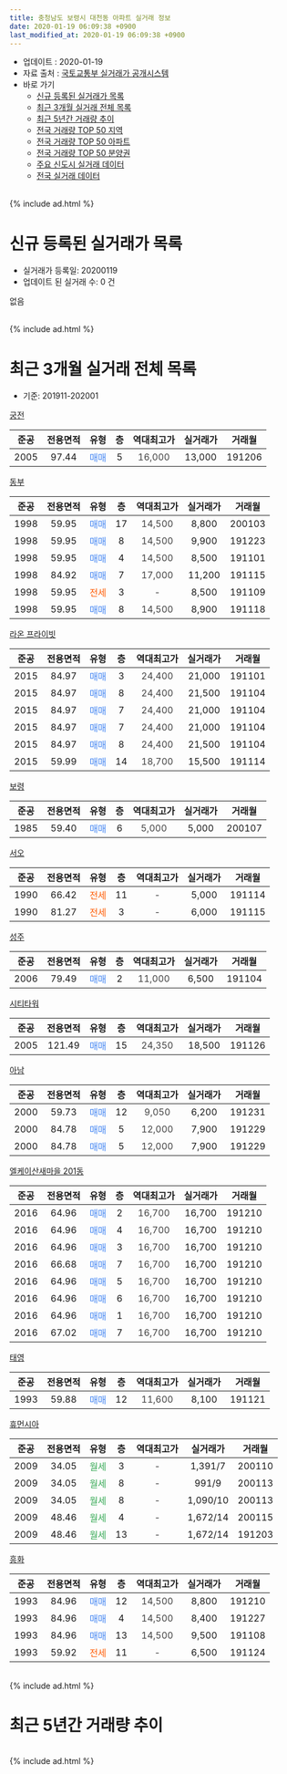 ```yaml
---
title: 충청남도 보령시 대천동 아파트 실거래 정보
date: 2020-01-19 06:09:38 +0900
last_modified_at: 2020-01-19 06:09:38 +0900
---
```


* 업데이트 : 2020-01-19
* 자료 출처 : [국토교통부 실거래가 공개시스템](http://rt.molit.go.kr)
* 바로 가기
    * [신규 등록된 실거래가 목록](#신규-등록된-실거래가-목록)
    * [최근 3개월 실거래 전체 목록](#최근-3개월-실거래-전체-목록)
    * [최근 5년간 거래량 추이](#최근-5년간-거래량-추이)
    * [전국 거래량 TOP 50 지역](https://apt-info.github.io/apt-trade-info/최근-3개월-전국에서-가장-거래가-많이-발생한-지역)
    * [전국 거래량 TOP 50 아파트](https://apt-info.github.io/apt-trade-info/최근-3개월-전국에서-가장-거래가-많이-발생한-아파트)
    * [전국 거래량 TOP 50 분양권](https://apt-info.github.io/apt-trade-info/최근-3개월-전국에서-가장-거래가-많이-발생한-분양권)
    * [주요 신도시 실거래 데이터](https://apt-info.github.io/apt-trade-info/주요-신도시)
    * [전국 실거래 데이터](https://apt-info.github.io/apt-trade-info/전국)
<br>
{% include ad.html %}
<br>

# 신규 등록된 실거래가 목록
* 실거래가 등록일: 20200119
* 업데이트 된 실거래 수: 0 건

없음

<br>
{% include ad.html %}
<br>

# 최근 3개월 실거래 전체 목록
* 기준: 201911-202001


[궁전](https://search.naver.com/search.naver?query=%EC%B6%A9%EC%B2%AD%EB%82%A8%EB%8F%84+%EB%B3%B4%EB%A0%B9%EC%8B%9C+%EB%8C%80%EC%B2%9C%EB%8F%99+%EA%B6%81%EC%A0%84)

|준공|전용면적|유형|층|역대최고가|실거래가|거래월|
|:---:|:---:|:---:|:---:|:---:|:---:|:---:|
|2005|97.44|<span style="color:#4285f3">매매</span>|5|<span style="color:#444444">16,000</span>|13,000|191206|

[동부](https://search.naver.com/search.naver?query=%EC%B6%A9%EC%B2%AD%EB%82%A8%EB%8F%84+%EB%B3%B4%EB%A0%B9%EC%8B%9C+%EB%8C%80%EC%B2%9C%EB%8F%99+%EB%8F%99%EB%B6%80)

|준공|전용면적|유형|층|역대최고가|실거래가|거래월|
|:---:|:---:|:---:|:---:|:---:|:---:|:---:|
|1998|59.95|<span style="color:#4285f3">매매</span>|17|<span style="color:#444444">14,500</span>|8,800|200103|
|1998|59.95|<span style="color:#4285f3">매매</span>|8|<span style="color:#444444">14,500</span>|9,900|191223|
|1998|59.95|<span style="color:#4285f3">매매</span>|4|<span style="color:#444444">14,500</span>|8,500|191101|
|1998|84.92|<span style="color:#4285f3">매매</span>|7|<span style="color:#444444">17,000</span>|11,200|191115|
|1998|59.95|<span style="color:#ff5a00">전세</span>|3|<span style="color:#444444">-</span>|8,500|191109|
|1998|59.95|<span style="color:#4285f3">매매</span>|8|<span style="color:#444444">14,500</span>|8,900|191118|

[라온 프라이빗](https://search.naver.com/search.naver?query=%EC%B6%A9%EC%B2%AD%EB%82%A8%EB%8F%84+%EB%B3%B4%EB%A0%B9%EC%8B%9C+%EB%8C%80%EC%B2%9C%EB%8F%99+%EB%9D%BC%EC%98%A8+%ED%94%84%EB%9D%BC%EC%9D%B4%EB%B9%97)

|준공|전용면적|유형|층|역대최고가|실거래가|거래월|
|:---:|:---:|:---:|:---:|:---:|:---:|:---:|
|2015|84.97|<span style="color:#4285f3">매매</span>|3|<span style="color:#444444">24,400</span>|21,000|191101|
|2015|84.97|<span style="color:#4285f3">매매</span>|8|<span style="color:#444444">24,400</span>|21,500|191104|
|2015|84.97|<span style="color:#4285f3">매매</span>|7|<span style="color:#444444">24,400</span>|21,000|191104|
|2015|84.97|<span style="color:#4285f3">매매</span>|7|<span style="color:#444444">24,400</span>|21,000|191104|
|2015|84.97|<span style="color:#4285f3">매매</span>|8|<span style="color:#444444">24,400</span>|21,500|191104|
|2015|59.99|<span style="color:#4285f3">매매</span>|14|<span style="color:#444444">18,700</span>|15,500|191114|

[보령](https://search.naver.com/search.naver?query=%EC%B6%A9%EC%B2%AD%EB%82%A8%EB%8F%84+%EB%B3%B4%EB%A0%B9%EC%8B%9C+%EB%8C%80%EC%B2%9C%EB%8F%99+%EB%B3%B4%EB%A0%B9)

|준공|전용면적|유형|층|역대최고가|실거래가|거래월|
|:---:|:---:|:---:|:---:|:---:|:---:|:---:|
|1985|59.40|<span style="color:#4285f3">매매</span>|6|<span style="color:#444444">5,000</span>|5,000|200107|

[서오](https://search.naver.com/search.naver?query=%EC%B6%A9%EC%B2%AD%EB%82%A8%EB%8F%84+%EB%B3%B4%EB%A0%B9%EC%8B%9C+%EB%8C%80%EC%B2%9C%EB%8F%99+%EC%84%9C%EC%98%A4)

|준공|전용면적|유형|층|역대최고가|실거래가|거래월|
|:---:|:---:|:---:|:---:|:---:|:---:|:---:|
|1990|66.42|<span style="color:#ff5a00">전세</span>|11|<span style="color:#444444">-</span>|5,000|191114|
|1990|81.27|<span style="color:#ff5a00">전세</span>|3|<span style="color:#444444">-</span>|6,000|191115|

[성주](https://search.naver.com/search.naver?query=%EC%B6%A9%EC%B2%AD%EB%82%A8%EB%8F%84+%EB%B3%B4%EB%A0%B9%EC%8B%9C+%EB%8C%80%EC%B2%9C%EB%8F%99+%EC%84%B1%EC%A3%BC)

|준공|전용면적|유형|층|역대최고가|실거래가|거래월|
|:---:|:---:|:---:|:---:|:---:|:---:|:---:|
|2006|79.49|<span style="color:#4285f3">매매</span>|2|<span style="color:#444444">11,000</span>|6,500|191104|

[시티타워](https://search.naver.com/search.naver?query=%EC%B6%A9%EC%B2%AD%EB%82%A8%EB%8F%84+%EB%B3%B4%EB%A0%B9%EC%8B%9C+%EB%8C%80%EC%B2%9C%EB%8F%99+%EC%8B%9C%ED%8B%B0%ED%83%80%EC%9B%8C)

|준공|전용면적|유형|층|역대최고가|실거래가|거래월|
|:---:|:---:|:---:|:---:|:---:|:---:|:---:|
|2005|121.49|<span style="color:#4285f3">매매</span>|15|<span style="color:#444444">24,350</span>|18,500|191126|

[아남](https://search.naver.com/search.naver?query=%EC%B6%A9%EC%B2%AD%EB%82%A8%EB%8F%84+%EB%B3%B4%EB%A0%B9%EC%8B%9C+%EB%8C%80%EC%B2%9C%EB%8F%99+%EC%95%84%EB%82%A8)

|준공|전용면적|유형|층|역대최고가|실거래가|거래월|
|:---:|:---:|:---:|:---:|:---:|:---:|:---:|
|2000|59.73|<span style="color:#4285f3">매매</span>|12|<span style="color:#444444">9,050</span>|6,200|191231|
|2000|84.78|<span style="color:#4285f3">매매</span>|5|<span style="color:#444444">12,000</span>|7,900|191229|
|2000|84.78|<span style="color:#4285f3">매매</span>|5|<span style="color:#444444">12,000</span>|7,900|191229|

[엘케이산새마을 201동](https://search.naver.com/search.naver?query=%EC%B6%A9%EC%B2%AD%EB%82%A8%EB%8F%84+%EB%B3%B4%EB%A0%B9%EC%8B%9C+%EB%8C%80%EC%B2%9C%EB%8F%99+%EC%97%98%EC%BC%80%EC%9D%B4%EC%82%B0%EC%83%88%EB%A7%88%EC%9D%84+201%EB%8F%99)

|준공|전용면적|유형|층|역대최고가|실거래가|거래월|
|:---:|:---:|:---:|:---:|:---:|:---:|:---:|
|2016|64.96|<span style="color:#4285f3">매매</span>|2|<span style="color:#444444">16,700</span>|16,700|191210|
|2016|64.96|<span style="color:#4285f3">매매</span>|4|<span style="color:#444444">16,700</span>|16,700|191210|
|2016|64.96|<span style="color:#4285f3">매매</span>|3|<span style="color:#444444">16,700</span>|16,700|191210|
|2016|66.68|<span style="color:#4285f3">매매</span>|7|<span style="color:#444444">16,700</span>|16,700|191210|
|2016|64.96|<span style="color:#4285f3">매매</span>|5|<span style="color:#444444">16,700</span>|16,700|191210|
|2016|64.96|<span style="color:#4285f3">매매</span>|6|<span style="color:#444444">16,700</span>|16,700|191210|
|2016|64.96|<span style="color:#4285f3">매매</span>|1|<span style="color:#444444">16,700</span>|16,700|191210|
|2016|67.02|<span style="color:#4285f3">매매</span>|7|<span style="color:#444444">16,700</span>|16,700|191210|

[태영](https://search.naver.com/search.naver?query=%EC%B6%A9%EC%B2%AD%EB%82%A8%EB%8F%84+%EB%B3%B4%EB%A0%B9%EC%8B%9C+%EB%8C%80%EC%B2%9C%EB%8F%99+%ED%83%9C%EC%98%81)

|준공|전용면적|유형|층|역대최고가|실거래가|거래월|
|:---:|:---:|:---:|:---:|:---:|:---:|:---:|
|1993|59.88|<span style="color:#4285f3">매매</span>|12|<span style="color:#444444">11,600</span>|8,100|191121|

[휴먼시아](https://search.naver.com/search.naver?query=%EC%B6%A9%EC%B2%AD%EB%82%A8%EB%8F%84+%EB%B3%B4%EB%A0%B9%EC%8B%9C+%EB%8C%80%EC%B2%9C%EB%8F%99+%ED%9C%B4%EB%A8%BC%EC%8B%9C%EC%95%84)

|준공|전용면적|유형|층|역대최고가|실거래가|거래월|
|:---:|:---:|:---:|:---:|:---:|:---:|:---:|
|2009|34.05|<span style="color:#34a853">월세</span>|3|<span style="color:#444444">-</span>|1,391/7|200110|
|2009|34.05|<span style="color:#34a853">월세</span>|8|<span style="color:#444444">-</span>|991/9|200113|
|2009|34.05|<span style="color:#34a853">월세</span>|8|<span style="color:#444444">-</span>|1,090/10|200113|
|2009|48.46|<span style="color:#34a853">월세</span>|4|<span style="color:#444444">-</span>|1,672/14|200115|
|2009|48.46|<span style="color:#34a853">월세</span>|13|<span style="color:#444444">-</span>|1,672/14|191203|

[흥화](https://search.naver.com/search.naver?query=%EC%B6%A9%EC%B2%AD%EB%82%A8%EB%8F%84+%EB%B3%B4%EB%A0%B9%EC%8B%9C+%EB%8C%80%EC%B2%9C%EB%8F%99+%ED%9D%A5%ED%99%94)

|준공|전용면적|유형|층|역대최고가|실거래가|거래월|
|:---:|:---:|:---:|:---:|:---:|:---:|:---:|
|1993|84.96|<span style="color:#4285f3">매매</span>|12|<span style="color:#444444">14,500</span>|8,800|191210|
|1993|84.96|<span style="color:#4285f3">매매</span>|4|<span style="color:#444444">14,500</span>|8,400|191227|
|1993|84.96|<span style="color:#4285f3">매매</span>|13|<span style="color:#444444">14,500</span>|9,500|191108|
|1993|59.92|<span style="color:#ff5a00">전세</span>|11|<span style="color:#444444">-</span>|6,500|191124|


<br>
{% include ad.html %}
<br>

# 최근 5년간 거래량 추이


<div style="width:100%;">
    <canvas id="deal_progress" height="200"></canvas>
</div>

<script>
new Chart(document.getElementById("deal_progress"), {
    type: 'line',
    data: {
        labels: ['201501','201502','201503','201504','201505','201506','201507','201508','201509','201510','201511','201512','201601','201602','201603','201604','201605','201606','201607','201608','201609','201610','201611','201612','201701','201702','201703','201704','201705','201706','201707','201708','201709','201710','201711','201712','201801','201802','201803','201804','201805','201806','201807','201808','201809','201810','201811','201812','201901','201902','201903','201904','201905','201906','201907','201908','201909','201910','201911','201912','202001'],
        datasets: [{
            label: '매매',
            pointRadius: 1,
            data: [8, 6, 11, 16, 19, 15, 5, 5, 12, 6, 3, 2, 1, 8, 22, 13, 7, 6, 6, 8, 10, 8, 4, 7, 3, 3, 5, 10, 12, 6, 10, 9, 11, 8, 10, 6, 4, 6, 9, 10, 9, 6, 8, 9, 7, 20, 7, 4, 4, 8, 12, 8, 12, 13, 7, 16, 9, 10, 13, 15, 2],
            borderColor: "rgba(255, 201, 14, 1)",
            backgroundColor: "rgba(255, 201, 14, 0.5)",
            fill: false,
            lineTension: 0
        },{
            label: '전월세',
            pointRadius: 1,
            data: [2, 1, 2, 4, 3, 4, 4, 3, 5, 3, 1, 1, 3, 3, 5, 1, 3, 4, 4, 3, 5, 2, 1, 1, 1, 6, 3, 1, 3, 8, 4, 2, 6, 3, 3, 2, 4, 6, 5, 3, 6, 5, 4, 2, 3, 5, 4, 2, 2, 3, 5, 1, 4, 0, 2, 5, 1, 6, 4, 1, 4],
            borderColor: "rgba(0, 141, 185, 1)",
            backgroundColor: "rgba(0, 141, 185, 0.5)",
            fill: false,
            lineTension: 0
        }
        ]
    },
    options: {
        responsive: true,
        title: {
            display: false
        },
        tooltips: {
            mode: 'index',
            intersect: false
        },
        hover: {
            mode: 'nearest',
            intersect: true
        },
        scales: {
            xAxes: [{
                display: true,
                scaleLabel: {
                    display: true,
                    labelString: '년/월'
                }
            }],
            yAxes: [{
                display: true,
                ticks: {
                    suggestedMin: 0,
                },
                scaleLabel: {
                    display: true,
                    labelString: '실거래 수'
                }
            }]
        }
    }
});

</script>


<br>
{% include ad.html %}
<br>

